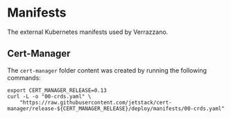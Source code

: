 # Manifests

The external Kubernetes manifests used by Verrazzano.

## Cert-Manager

The `cert-manager` folder content was created by running the following commands:

```
export CERT_MANAGER_RELEASE=0.13
curl -L -o "00-crds.yaml" \
    "https://raw.githubusercontent.com/jetstack/cert-manager/release-${CERT_MANAGER_RELEASE}/deploy/manifests/00-crds.yaml"
```


